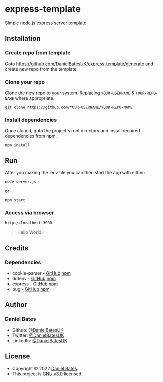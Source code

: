 # express-template

Simple node.js express server template

## Installation

### Create repo from template

Goto <https://github.com/DanielBatesUK/express-template/generate> and create new repo from the template

### Clone your repo

Clone the new repo to your system. Replacing `YOUR-USERNAME` & `YOUR-REPO-NAME` where appropriate.

```Shell
git clone https://github.com/YOUR-USERNAME/YOUR-REPO-NAME
```

### Install dependencies

Once cloned, goto the project's root directory and install required dependencies from npm.

```Shell
npm install
```

## Run

After you making the .env file you can then start the app with either:

```Shell
node server.js
```

or

```Shell
npm start
```

### Access via browser

```Shell
http://localhost:3000
```

> Hello World!

## Credits

### Dependencies

- cookie-parser - [GitHub](https://github.com/expressjs/cookie-parser) [npm](https://www.npmjs.com/package/cookie-parser)
- dotenv - [GitHub](https://github.com/motdotla/dotenv) [npm](https://www.npmjs.com/package/dotenv)
- express - [GitHub](https://github.com/expressjs/express) [npm](https://www.npmjs.com/package/express)
- pug - [GitHub](https://github.com/pugjs/pug/tree/master/packages/pug) [npm](https://www.npmjs.com/package/pug)

## Author

### **Daniel Bates**

- Github: [@DanielBatesUK](https://github.com/DanielBatesUK)
- Twitter: [@DanielBatesUK](https://twitter.com/DanielBatesUK)
- LinkedIn: [@DanielBatesUK](https://linkedin.com/in/DanielBatesUK)

## License

- Copyright © 2022 [Daniel Bates](https://github.com/DanielBatesUK).
- This project is [GNU v3.0](https://github.com/DanielBatesUK/express-template/blob/fb095588f22edde7a57a6af9f4cee60bd0f5aa96/LICENSE) licensed.
